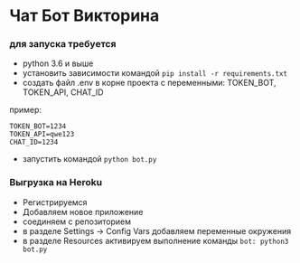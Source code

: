 # Чат Бот Викторина

### для запуска требуется
- python 3.6 и выше 
- установить зависимости командой `pip install -r requirements.txt` 
- создать файл .env в корне проекта с переменными: TOKEN_BOT, TOKEN_API, CHAT_ID

пример:

```
TOKEN_BOT=1234
TOKEN_API=qwe123
CHAT_ID=1234

```
- запустить командой `python bot.py`


### Выгрузка на Heroku
- Регистрируемся
- Добавляем новое приложение
- соединяем с репозиторием
- в разделе Settings -> Config Vars добавляем переменные окружения
- в разделе Resources активируем выполнение команды `bot: python3 bot.py`
